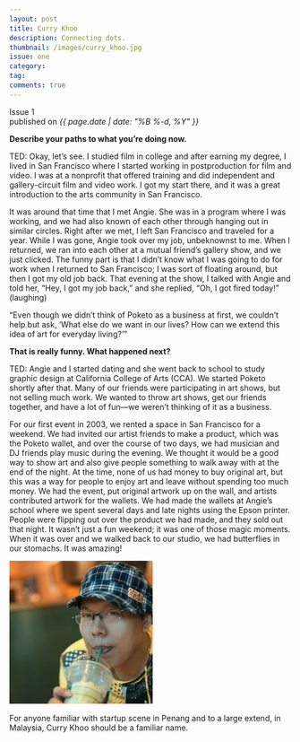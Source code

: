 ```yaml
---
layout: post
title: Curry Khoo
description: Connecting dots. 
thumbnail: /images/curry_khoo.jpg 
issue: one
category: 
tag: 
comments: true
---
```

<div class="row">
	<div class="col-md-3">
		<p class="text-center">
		Issue <span class="issue-number">1</span><br/>
		published on <em>{{ page.date | date: "%B %-d, %Y" }}</em>
	</p>
	</div>
	<div class="col-md-6">
		<p class="q"><strong>Describe your paths to what you’re doing now.</strong></p>

<p><span class="fn">TED:</span> Okay, let’s see. I studied film in college and after earning my degree, I lived in San Francisco where I started working in postproduction for film and video. I was at a nonprofit that offered training and did independent and gallery-circuit film and video work. I got my start there, and it was a great introduction to the arts community in San Francisco.</p>

<p>It was around that time that I met Angie. She was in a program where I was working, and we had also known of each other through hanging out in similar circles. Right after we met, I left San Francisco and traveled for a year. While I was gone, Angie took over my job, unbeknownst to me. When I returned, we ran into each other at a mutual friend’s gallery show, and we just clicked. The funny part is that I didn’t know what I was going to do for work when I returned to San Francisco; I was sort of floating around, but then I got my old job back. That evening at the show, I talked with Angie and told her, “Hey, I got my job back,” and she replied, “Oh, I got fired today!” (laughing)</p>

<p>“Even though we didn’t think of Poketo as a business at first, we couldn’t help but ask, ‘What else do we want in our lives? How can we extend this idea of art for everyday living?’”</p>

<p class="q"><strong>That is really funny. What happened next?</strong></p>
<p><span class="fn">TED:</span> Angie and I started dating and she went back to school to study graphic design at California College of Arts (CCA). We started Poketo shortly after that. Many of our friends were participating in art shows, but not selling much work. We wanted to throw art shows, get our friends together, and have a lot of fun—we weren’t thinking of it as a business.</p>

<p>For our first event in 2003, we rented a space in San Francisco for a weekend. We had invited our artist friends to make a product, which was the Poketo wallet, and over the course of two days, we had musician and DJ friends play music during the evening. We thought it would be a good way to show art and also give people something to walk away with at the end of the night. At the time, none of us had money to buy original art, but this was a way for people to enjoy art and leave without spending too much money. We had the event, put original artwork up on the wall, and artists contributed artwork for the wallets. We had made the wallets at Angie’s school where we spent several days and late nights using the Epson printer. People were flipping out over the product we had made, and they sold out that night. It wasn’t just a fun weekend; it was one of those magic moments. When it was over and we walked back to our studio, we had butterflies in our stomachs. It was amazing!</p>
	</div>
	<div class="col-md-3">
		<div class="profile-photo">
			<img src='/images/curry_khoo_profile.jpg'>
		</div>
		<div class="profile-lead">
			<p>For anyone familiar with startup scene in Penang and to a large extend, in Malaysia, Curry Khoo should be a familiar name. </p>
		</div>
	</div>
</div>
